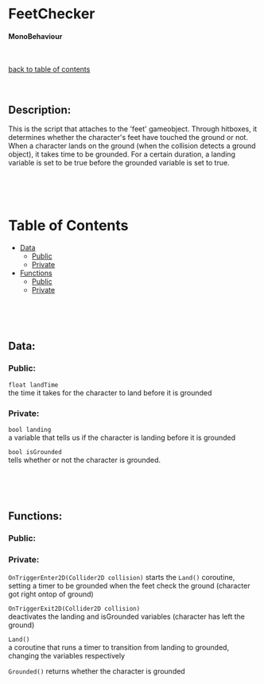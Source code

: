 # FeetChecker

#### MonoBehaviour

<p>&nbsp;</p>

[back to table of contents](/CodeDescription/TableOfContents.md)

<p>&nbsp;</p>

## Description:  
This is the script that attaches to the 'feet' gameobject. Through hitboxes, it determines whether the character's feet have touched the ground or not. When a character lands on the ground (when the collision detects a ground object), it takes time to be grounded. For a certain duration, a landing variable is set to be true before the grounded variable is set to true.


<p>&nbsp;</p>
<p>&nbsp;</p>

# Table of Contents
- [Data](#data)
    - [Public](#public)
    - [Private](#private)
- [Functions](#functions)
    - [Public](#public-1)
    - [Private](#private-1)

<p>&nbsp;</p>
<p>&nbsp;</p>

## Data:

### **Public:**

`float landTime`  
the time it takes for the character to land before it is grounded

### **Private:**

`bool landing`  
a variable that tells us if the character is landing before it is grounded

`bool isGrounded`  
tells whether or not the character is grounded.

<p>&nbsp;</p>
<p>&nbsp;</p>

## Functions:

### **Public:**

### **Private:**

`OnTriggerEnter2D(Collider2D collision)`
starts the `Land()` coroutine, setting a timer to be grounded when the feet check the ground (character got right ontop of ground)

`OnTriggerExit2D(Collider2D collision)`  
deactivates the landing and isGrounded variables (character has left the ground)

`Land()`  
a coroutine that runs a timer to transition from landing to grounded, changing the variables respectively

`Grounded()`
returns whether the character is grounded
